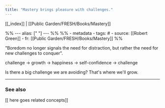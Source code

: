 ```yaml
---
title: "Mastery brings pleasure with challenges."
---
```


[[_index]] | [[Public Garden/FRESH/Books/Mastery]]

%% ---
alias: [" "]
--- %%
%% - metadata
	- tags: #
	- source: [[Robert Green]]
	- fr: [[Public Garden/FRESH/Books/Mastery]]
%%

"Boredom no longer signals the need for distraction, but rather the need for new challenges to conquer".

challenge -> growth -> happiness -> self-confidence -> challenge

Is there a big challenge we are avoiding? That's where we'll grow. 


-------------
### See also
[[ here goes related concepts]]

